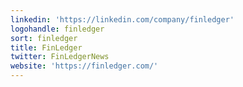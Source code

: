 ```yaml
---
linkedin: 'https://linkedin.com/company/finledger'
logohandle: finledger
sort: finledger
title: FinLedger
twitter: FinLedgerNews
website: 'https://finledger.com/'
---
```

